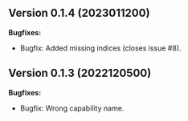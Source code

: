 ## Version 0.1.4 (2023011200)
**Bugfixes:**
* Bugfix: Added missing indices (closes issue #8).

## Version 0.1.3 (2022120500)
**Bugfixes:**
* Bugfix: Wrong capability name.
